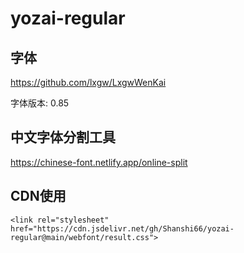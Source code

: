 # yozai-regular

## 字体

https://github.com/lxgw/LxgwWenKai

字体版本: 0.85

## 中文字体分割工具

https://chinese-font.netlify.app/online-split

## CDN使用

```
<link rel="stylesheet" href="https://cdn.jsdelivr.net/gh/Shanshi66/yozai-regular@main/webfont/result.css">
```
